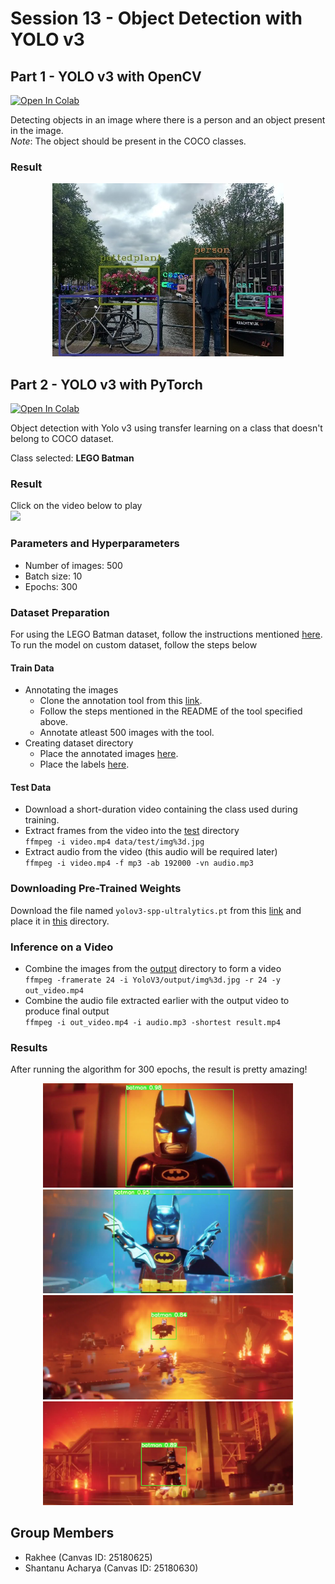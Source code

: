 # Session 13 - Object Detection with YOLO v3

## Part 1 - YOLO v3 with OpenCV

[![Open In Colab](https://colab.research.google.com/assets/colab-badge.svg)](https://colab.research.google.com/drive/15WyQVtMrCLAH6kztC-cRwWRxjsPjVNbC)

Detecting objects in an image where there is a person and an object present in the image.  
_Note_: The object should be present in the COCO classes.

### Result

<p style='text-align:center;'>
  <img src="images/img_opencv.jpg" />
</p>

## Part 2 - YOLO v3 with PyTorch

[![Open In Colab](https://colab.research.google.com/assets/colab-badge.svg)](https://colab.research.google.com/drive/1Yq6VL8uqf18-1wZzerHLn5k-ey4MuTbx)

Object detection with Yolo v3 using transfer learning on a class that doesn't belong to COCO dataset.

Class selected: **LEGO Batman**

### Result

Click on the video below to play  
[![](http://img.youtube.com/vi/AZXHEDufQmM/0.jpg)](http://www.youtube.com/watch?v=AZXHEDufQmM 'LEGO Batman Detection with YOLO V3')

### Parameters and Hyperparameters

- Number of images: 500
- Batch size: 10
- Epochs: 300

### Dataset Preparation

For using the LEGO Batman dataset, follow the instructions mentioned [here](YoloV3/data/README.md). To run the model on custom dataset, follow the steps below

#### Train Data

- Annotating the images
  - Clone the annotation tool from this [link](https://github.com/miki998/YoloV3_Annotation_Tool).
  - Follow the steps mentioned in the README of the tool specified above.
  - Annotate atleast 500 images with the tool.
- Creating dataset directory
  - Place the annotated images [here](YoloV3/data/train/images).
  - Place the labels [here](YoloV3/data/train/labels).

#### Test Data

- Download a short-duration video containing the class used during training.
- Extract frames from the video into the [test](YoloV3/data/test) directory  
  `ffmpeg -i video.mp4 data/test/img%3d.jpg`
- Extract audio from the video (this audio will be required later)  
  `ffmpeg -i video.mp4 -f mp3 -ab 192000 -vn audio.mp3`

### Downloading Pre-Trained Weights

Download the file named `yolov3-spp-ultralytics.pt` from this [link](https://drive.google.com/open?id=1LezFG5g3BCW6iYaV89B2i64cqEUZD7e0) and place it in [this](YoloV3/weights) directory.

### Inference on a Video

- Combine the images from the [output](YoloV3/output) directory to form a video  
  `ffmpeg -framerate 24 -i YoloV3/output/img%3d.jpg -r 24 -y out_video.mp4`
- Combine the audio file extracted earlier with the output video to produce final output  
  `ffmpeg -i out_video.mp4 -i audio.mp3 -shortest result.mp4`

### Results

After running the algorithm for 300 epochs, the result is pretty amazing!

<p style="text-align:center;">
  <img src="images/img350.jpg" width="400" />
  <img src="images/img022.jpg" width="400" />
  <img src="images/img577.jpg" width="400" />
  <img src="images/img221.jpg" width="400" />
</p>

## Group Members

- Rakhee (Canvas ID: 25180625)
- Shantanu Acharya (Canvas ID: 25180630)
